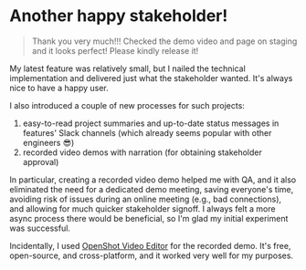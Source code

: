 # Another happy stakeholder!

> Thank you very much!!! Checked the demo video and page on staging and it looks perfect! Please kindly release it!

My latest feature was relatively small, but I nailed the technical implementation and delivered just what the stakeholder wanted. It's always nice to have a happy user.

I also introduced a couple of new processes for such projects:
1. easy-to-read project summaries and up-to-date status messages in features' Slack channels (which already seems popular with other engineers 😎)
2. recorded video demos with narration (for obtaining stakeholder approval)

In particular, creating a recorded video demo helped me with QA, and it also eliminated the need for a dedicated demo meeting, saving everyone's time, avoiding risk of issues during an online meeting (e.g., bad connections), and allowing for much quicker stakeholder signoff. I always felt a more async process there would be beneficial, so I'm glad my initial experiment was successful.

Incidentally, I used [OpenShot Video Editor](https://www.openshot.org) for the recorded demo. It's free, open-source, and cross-platform, and it worked very well for my purposes.
